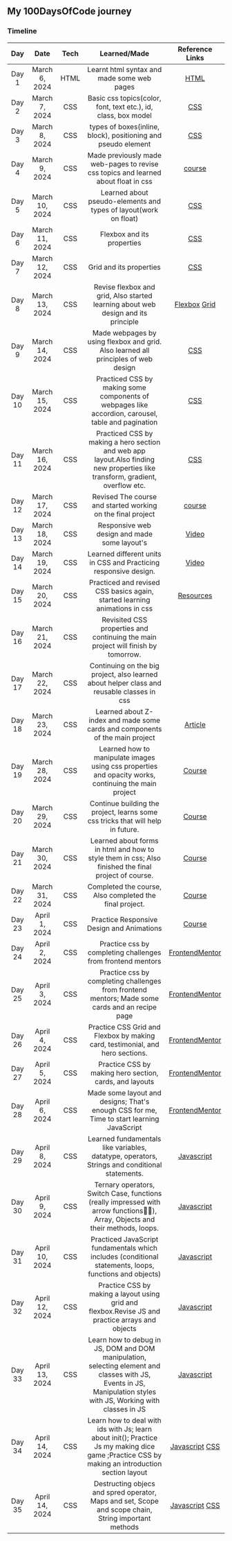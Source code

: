 ## My 100DaysOfCode journey

### Timeline

| **Day** |    **Date**    | **Tech** |                                                       **Learned/Made**                                                        |                                                   **Reference Links**                                                   |
| :-----: | :------------: | :------: | :---------------------------------------------------------------------------------------------------------------------------: | :---------------------------------------------------------------------------------------------------------------------: |
|  Day 1  | March 6, 2024  |   HTML   |                                          Learnt html syntax and made some web pages                                           |  [HTML](https://www.udemy.com/course/design-and-develop-a-killer-website-with-html5-and-css3/?couponCode=ST12MT030524)  |
|  Day 2  | March 7, 2024  |   CSS    |                                Basic css topics(color, font, text etc.), id, class, box model                                 |  [CSS](https://www.udemy.com/course/design-and-develop-a-killer-website-with-html5-and-css3/?couponCode=ST12MT030524)   |
|  Day 3  | March 8, 2024  |   CSS    |                                 types of boxes(inline, block), positioning and pseudo element                                 |  [CSS](https://www.udemy.com/course/design-and-develop-a-killer-website-with-html5-and-css3/?couponCode=ST12MT030524)   |
|  Day 4  | March 9, 2024  |   CSS    |                      Made previously made web-pages to revise css topics and learned about float in css                       | [course](https://www.udemy.com/course/design-and-develop-a-killer-website-with-html5-and-css3/?couponCode=ST12MT030524) |
|  Day 5  | March 10, 2024 |   CSS    |                               Learned about pseudo-elements and types of layout(work on float)                                |  [CSS](https://www.udemy.com/course/design-and-develop-a-killer-website-with-html5-and-css3/?couponCode=ST12MT030524)   |
|  Day 6  | March 11, 2024 |   CSS    |                                                  Flexbox and its properties                                                   |  [CSS](https://www.udemy.com/course/design-and-develop-a-killer-website-with-html5-and-css3/?couponCode=ST12MT030524)   |
|  Day 7  | March 12, 2024 |   CSS    |                                                    Grid and its properties                                                    |  [CSS](https://www.udemy.com/course/design-and-develop-a-killer-website-with-html5-and-css3/?couponCode=ST12MT030524)   |
|  Day 8  | March 13, 2024 |   CSS    |                       Revise flexbox and grid, Also started learning about web design and its principle                       |                         [Flexbox](https://flexboxfroggy.com) [Grid](https://cssgridgarden.com)                          |
|  Day 9  | March 14, 2024 |   CSS    |                      Made webpages by using flexbox and grid. Also learned all principles of web design                       |  [CSS](https://www.udemy.com/course/design-and-develop-a-killer-website-with-html5-and-css3/?couponCode=ST12MT030524)   |
| Day 10  | March 15, 2024 |   CSS    |              Practiced CSS by making some components of webpages like accordion, carousel, table and pagination               |  [CSS](https://www.udemy.com/course/design-and-develop-a-killer-website-with-html5-and-css3/?couponCode=ST12MT030524)   |
| Day 11  | March 16, 2024 |   CSS    | Practiced CSS by making a hero section and web app layout.Also finding new properties like transform, gradient, overflow etc. |  [CSS](https://www.udemy.com/course/design-and-develop-a-killer-website-with-html5-and-css3/?couponCode=ST12MT030524)   |
| Day 12  | March 17, 2024 |   CSS    |                                  Revised The course and started working on the final project                                  | [course](https://www.udemy.com/course/design-and-develop-a-killer-website-with-html5-and-css3/?couponCode=ST12MT030524) |
| Day 13  | March 18, 2024 |   CSS    |                                         Responsive web design and made some layout's                                          |                                  [Video](https://www.youtube.com/watch?v=K24lUqcT0Ms)                                   |
| Day 14  | March 19, 2024 |   CSS    |                               Learned different units in CSS and Practicing responsive design.                                |                                  [Video](https://www.youtube.com/watch?v=K24lUqcT0Ms)                                   |
| Day 15  | March 20, 2024 |   CSS    |                          Practiced and revised CSS basics again, started learning animations in css                           |                                [Resources](https://www.youtube.com/watch?v=SgmNxE9lWcY)                                 |
| Day 16  | March 21, 2024 |   CSS    |                       Revisited CSS properties and continuing the main project will finish by tomorrow.                       |                                                                                                                         |
| Day 17  | March 22, 2024 |   CSS    |                  Continuing on the big project, also learned about helper class and reusable classes in css                   |                                                                                                                         |
| Day 18  | March 23, 2024 |   CSS    |                         Learned about Z-index and made some cards and components of the main project                          |                             [Article](https://css-tricks.com/almanac/properties/z/z-index/)                             |
| Day 19  | March 28, 2024 |   CSS    |             Learned how to manipulate images using css properties and opacity works, continuing the main project              | [Course](https://www.udemy.com/course/design-and-develop-a-killer-website-with-html5-and-css3/?couponCode=ST12MT030524) |
| Day 20  | March 29, 2024 |   CSS    |                        Continue building the project, learns some css tricks that will help in future.                        | [Course](https://www.udemy.com/course/design-and-develop-a-killer-website-with-html5-and-css3/?couponCode=ST12MT030524) |
| Day 21  | March 30, 2024 |   CSS    |             Learned about forms in html and how to style them in css; Also finished the final project of course.              | [Course](https://www.udemy.com/course/design-and-develop-a-killer-website-with-html5-and-css3/?couponCode=ST12MT030524) |
| Day 22  | March 31, 2024 |   CSS    |                                    Completed the course, Also completed the final project.                                    | [Course](https://www.udemy.com/course/design-and-develop-a-killer-website-with-html5-and-css3/?couponCode=ST12MT030524) |
| Day 23  | April 1, 2024  |   CSS    |                                           Practice Responsive Design and Animations                                           | [Course](https://www.udemy.com/course/design-and-develop-a-killer-website-with-html5-and-css3/?couponCode=ST12MT030524) |
| Day 24  | April 2, 2024  |   CSS    |                                  Practice css by completing challenges from frontend mentors                                  |                                    [FrontendMentor](https://www.frontendmentor.io/)                                     |
| Day 25  | April 3, 2024  |   CSS    |                Practice css by completing challenges from frontend mentors; Made some cards and an recipe page                |                                    [FrontendMentor](https://www.frontendmentor.io/)                                     |
| Day 26  | April 4, 2024  |   CSS    |                         Practice CSS Grid and Flexbox by making card, testimonial, and hero sections.                         |                                    [FrontendMentor](https://www.frontendmentor.io/)                                     |
| Day 27  | April 5, 2024  |   CSS    |                                    Practice CSS by making hero section, cards, and layouts                                    |                                    [FrontendMentor](https://www.frontendmentor.io/)                                     |
| Day 28  | April 6, 2024  |   CSS    |                   Made some layout and designs; That's enough CSS for me, Time to start learning JavaScript                   |                                    [FrontendMentor](https://www.frontendmentor.io/)                                     |
| Day 29  | April 8, 2024  |   CSS    |                 Learned fundamentals like variables, datatype, operators, Strings and conditional statements.                 |   [Javascript](https://javascript.info/)                                                                                                                      |
| Day 30  | April 9, 2024  |   CSS    | Ternary operators, Switch Case, functions (really impressed with arrow functions👌🏻), Array, Objects and their methods, loops. |             [Javascript](https://javascript.info/)                                                                                                            |
| Day 31  | April 10, 2024 |   CSS    |            Practiced JavaScript fundamentals which includes (conditional statements, loops, functions and objects)            |        [Javascript](https://javascript.info/)                                                                                                                 |
| Day 32  | April 12, 2024 |   CSS    |               Practice CSS by making a layout using grid and flexbox.Revise JS and practice arrays and objects                |   [Javascript](https://javascript.info/)                                                                                                                      |
| Day 33  | April 13, 2024 |   CSS    |               Learn how to debug in JS, DOM and DOM manipulation, selecting element and classes with JS, Events in JS, Manipulation styles with JS, Working with classes in JS                |                    [Javascript](https://javascript.info/)                                                                                                     |
| Day 34  | April 14, 2024 |   CSS    |              Learn how to deal with ids with Js; learn about init(); Practice Js my making dice game ;Practice CSS by making an introduction section layout | [Javascript](https://javascript.info/) [CSS](https://www.frontendmentor.io/) | 
| Day 35  | April 14, 2024 |   CSS    |               Destructing objecs and spred operator, Maps and set, Scope and scope chain, String important methods | [Javascript](https://javascript.info/) [CSS](https://www.frontendmentor.io/) | 